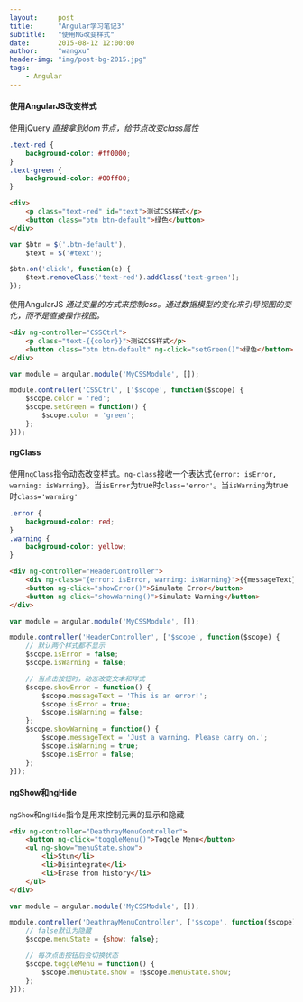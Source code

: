 ```yaml
---
layout:     post
title:      "Angular学习笔记3"
subtitle:   "使用NG改变样式"
date:       2015-08-12 12:00:00
author:     "wangxu"
header-img: "img/post-bg-2015.jpg"
tags:
    - Angular
---
```


#### 使用AngularJS改变样式

使用jQuery
*直接拿到dom节点，给节点改变class属性*

```css
.text-red {
    background-color: #ff0000;
}
.text-green {
    background-color: #00ff00;
}
```

```html
<div>
    <p class="text-red" id="text">测试CSS样式</p>
    <button class="btn btn-default">绿色</button>
</div>
```

```javascript
var $btn = $('.btn-default'),
    $text = $('#text');

$btn.on('click', function(e) {
    $text.removeClass('text-red').addClass('text-green');
});
```

使用AngularJS
*通过变量的方式来控制css。通过数据模型的变化来引导视图的变化，而不是直接操作视图。*

```html
<div ng-controller="CSSCtrl">
    <p class="text-{{color}}">测试CSS样式</p>
    <button class="btn btn-default" ng-click="setGreen()">绿色</button>
</div>
```

```javascript
var module = angular.module('MyCSSModule', []);

module.controller('CSSCtrl', ['$scope', function($scope) {
    $scope.color = 'red';
    $scope.setGreen = function() {
        $scope.color = 'green';
    };
}]);
```

#### ngClass

使用`ngClass`指令动态改变样式。`ng-class`接收一个表达式`{error: isError, warning: isWarning}`。当`isError`为true时`class='error'`。当`isWarning`为true时`class='warning'`

```css
.error {
    background-color: red;
}
.warning {
    background-color: yellow;
}
```

```html
<div ng-controller="HeaderController">
    <div ng-class="{error: isError, warning: isWarning}">{{messageText}}</div>
    <button ng-click="showError()">Simulate Error</button>
    <button ng-click="showWarning()">Simulate Warning</button>
</div>
```

```javascript
var module = angular.module('MyCSSModule', []);

module.controller('HeaderController', ['$scope', function($scope) {
    // 默认两个样式都不显示
    $scope.isError = false;
    $scope.isWarning = false;

    // 当点击按钮时，动态改变文本和样式
    $scope.showError = function() {
        $scope.messageText = 'This is an error!';
        $scope.isError = true;
        $scope.isWarning = false;
    };
    $scope.showWarning = function() {
        $scope.messageText = 'Just a warning. Please carry on.';
        $scope.isWarning = true;
        $scope.isError = false;
    };
}]);
```

#### ngShow和ngHide

`ngShow`和`ngHide`指令是用来控制元素的显示和隐藏

```html
<div ng-controller="DeathrayMenuController">
    <button ng-click="toggleMenu()">Toggle Menu</button>
    <ul ng-show="menuState.show">
        <li>Stun</li>
        <li>Disintegrate</li>
        <li>Erase from history</li>
    </ul>
</div>
```

```javascript
var module = angular.module('MyCSSModule', []);

module.controller('DeathrayMenuController', ['$scope', function($scope) {
    // false默认为隐藏
    $scope.menuState = {show: false};

    // 每次点击按钮后会切换状态
    $scope.toggleMenu = function() {
        $scope.menuState.show = !$scope.menuState.show;
    };
}]);
```

